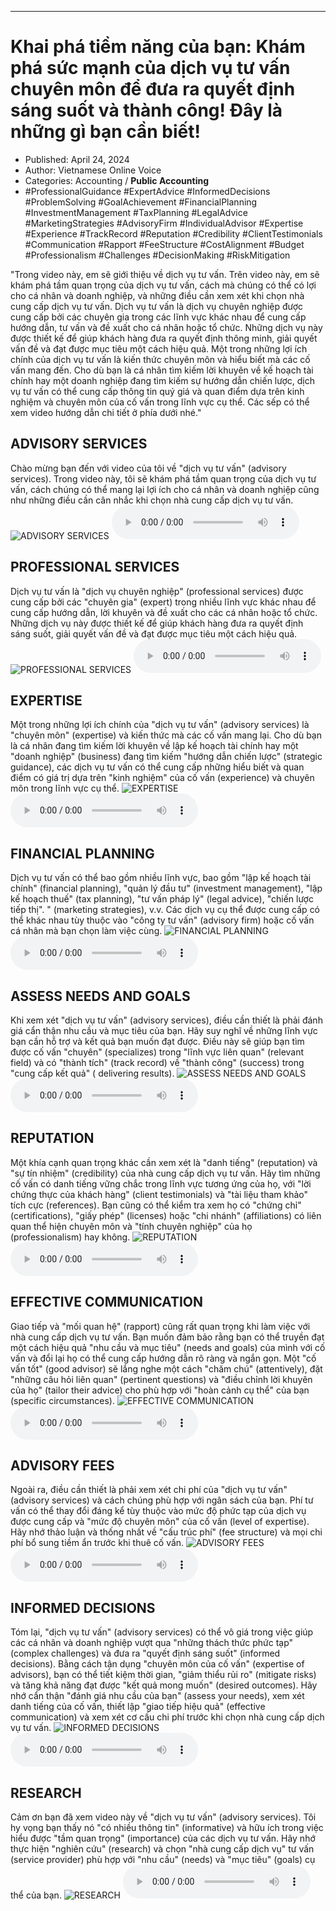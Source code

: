 
---

# Khai phá tiềm năng của bạn: Khám phá sức mạnh của dịch vụ tư vấn chuyên môn để đưa ra quyết định sáng suốt và thành công! Đây là những gì bạn cần biết!

- Published: April 24, 2024
- Author: Vietnamese Online Voice
- Categories: Accounting / **Public Accounting**
- #ProfessionalGuidance #ExpertAdvice #InformedDecisions #ProblemSolving #GoalAchievement #FinancialPlanning #InvestmentManagement #TaxPlanning #LegalAdvice #MarketingStrategies #AdvisoryFirm #IndividualAdvisor #Expertise #Experience #TrackRecord #Reputation #Credibility #ClientTestimonials #Communication #Rapport #FeeStructure #CostAlignment #Budget #Professionalism #Challenges #DecisionMaking #RiskMitigation

"Trong video này, em sẽ giới thiệu về dịch vụ tư vấn. Trên video này, em sẽ khám phá tầm quan trọng của dịch vụ tư vấn, cách mà chúng có thể có lợi cho cá nhân và doanh nghiệp, và những điều cần xem xét khi chọn nhà cung cấp dịch vụ tư vấn. Dịch vụ tư vấn là dịch vụ chuyên nghiệp được cung cấp bởi các chuyên gia trong các lĩnh vực khác nhau để cung cấp hướng dẫn, tư vấn và đề xuất cho cá nhân hoặc tổ chức. Những dịch vụ này được thiết kế để giúp khách hàng đưa ra quyết định thông minh, giải quyết vấn đề và đạt được mục tiêu một cách hiệu quả. Một trong những lợi ích chính của dịch vụ tư vấn là kiến thức chuyên môn và hiểu biết mà các cố vấn mang đến. Cho dù bạn là cá nhân tìm kiếm lời khuyên về kế hoạch tài chính hay một doanh nghiệp đang tìm kiếm sự hướng dẫn chiến lược, dịch vụ tư vấn có thể cung cấp thông tin quý giá và quan điểm dựa trên kinh nghiệm và chuyên môn của cố vấn trong lĩnh vực cụ thể. Các sếp có thể xem video hướng dẫn chi tiết ở phía dưới nhé."


## ADVISORY SERVICES

Chào mừng bạn đến với video của tôi về "dịch vụ tư vấn" (advisory services). Trong video này, tôi sẽ khám phá tầm quan trọng của dịch vụ tư vấn, cách chúng có thể mang lại lợi ích cho cá nhân và doanh nghiệp cũng như những điều cần cân nhắc khi chọn nhà cung cấp dịch vụ tư vấn.
![ADVISORY SERVICES](https://http-archiver-apis-production-80.schnworks.com/storage/images/transitions/2024-04-24/transition-43274517209-Montserrat-Thin-4A148C.jpg)
<audio controls>
    <source src="https://http-archiver-apis-production-80.schnworks.com/storage/audio/file-13991535211.mp3" type="audio/mpeg">
</audio>



## PROFESSIONAL SERVICES

Dịch vụ tư vấn là "dịch vụ chuyên nghiệp" (professional services) được cung cấp bởi các "chuyên gia" (expert) trong nhiều lĩnh vực khác nhau để cung cấp hướng dẫn, lời khuyên và đề xuất cho các cá nhân hoặc tổ chức. Những dịch vụ này được thiết kế để giúp khách hàng đưa ra quyết định sáng suốt, giải quyết vấn đề và đạt được mục tiêu một cách hiệu quả.
![PROFESSIONAL SERVICES](https://http-archiver-apis-production-80.schnworks.com/storage/images/transitions/2024-04-24/transition--5334781312-Montserrat-ExtraBold-4A148C.jpg)
<audio controls>
    <source src="https://http-archiver-apis-production-80.schnworks.com/storage/audio/file-5982216575.mp3" type="audio/mpeg">
</audio>



## EXPERTISE

Một trong những lợi ích chính của "dịch vụ tư vấn" (advisory services) là "chuyên môn" (expertise) và kiến ​​thức mà các cố vấn mang lại. Cho dù bạn là cá nhân đang tìm kiếm lời khuyên về lập kế hoạch tài chính hay một "doanh nghiệp" (business) đang tìm kiếm "hướng dẫn chiến lược" (strategic guidance), các dịch vụ tư vấn có thể cung cấp những hiểu biết và quan điểm có giá trị dựa trên "kinh nghiệm" của cố vấn (experience) và chuyên môn trong lĩnh vực cụ thể.
![EXPERTISE](https://http-archiver-apis-production-80.schnworks.com/storage/images/transitions/2024-04-24/transition--616969328-Montserrat-Bold-004895.jpg)
<audio controls>
    <source src="https://http-archiver-apis-production-80.schnworks.com/storage/audio/file-578586600.mp3" type="audio/mpeg">
</audio>



## FINANCIAL PLANNING

Dịch vụ tư vấn có thể bao gồm nhiều lĩnh vực, bao gồm "lập kế hoạch tài chính" (financial planning), "quản lý đầu tư" (investment management), "lập kế hoạch thuế" (tax planning), "tư vấn pháp lý" (legal advice), "chiến lược tiếp thị". " (marketing strategies), v.v. Các dịch vụ cụ thể được cung cấp có thể khác nhau tùy thuộc vào "công ty tư vấn" (advisory firm) hoặc cố vấn cá nhân mà bạn chọn làm việc cùng.
![FINANCIAL PLANNING](https://http-archiver-apis-production-80.schnworks.com/storage/images/transitions/2024-04-24/transition-27985174110-Montserrat-Bold-7B1FA2.jpg)
<audio controls>
    <source src="https://http-archiver-apis-production-80.schnworks.com/storage/audio/file-46147105073.mp3" type="audio/mpeg">
</audio>



## ASSESS NEEDS AND GOALS

Khi xem xét "dịch vụ tư vấn" (advisory services), điều cần thiết là phải đánh giá cẩn thận nhu cầu và mục tiêu của bạn. Hãy suy nghĩ về những lĩnh vực bạn cần hỗ trợ và kết quả bạn muốn đạt được. Điều này sẽ giúp bạn tìm được cố vấn "chuyên" (specializes) trong "lĩnh vực liên quan" (relevant field) và có "thành tích" (track record) về "thành công" (success) trong "cung cấp kết quả" ( delivering results).
![ASSESS NEEDS AND GOALS](https://http-archiver-apis-production-80.schnworks.com/storage/images/transitions/2024-04-24/transition-19559743843-Montserrat-ExtraBold-4A148C.jpg)
<audio controls>
    <source src="https://http-archiver-apis-production-80.schnworks.com/storage/audio/file-24843977552.mp3" type="audio/mpeg">
</audio>



## REPUTATION

Một khía cạnh quan trọng khác cần xem xét là "danh tiếng" (reputation) và "sự tín nhiệm" (credibility) của nhà cung cấp dịch vụ tư vấn. Hãy tìm những cố vấn có danh tiếng vững chắc trong lĩnh vực tương ứng của họ, với "lời chứng thực của khách hàng" (client testimonials) và "tài liệu tham khảo" tích cực (references). Bạn cũng có thể kiểm tra xem họ có "chứng chỉ" (certifications), "giấy phép" (licenses) hoặc "chi nhánh" (affiliations) có liên quan thể hiện chuyên môn và "tính chuyên nghiệp" của họ (professionalism) hay không.
![REPUTATION](https://http-archiver-apis-production-80.schnworks.com/storage/images/transitions/2024-04-24/transition--18884686042-Montserrat-SemiBold-7B1FA2.jpg)
<audio controls>
    <source src="https://http-archiver-apis-production-80.schnworks.com/storage/audio/file-3006249894.mp3" type="audio/mpeg">
</audio>



## EFFECTIVE COMMUNICATION

Giao tiếp và "mối quan hệ" (rapport) cũng rất quan trọng khi làm việc với nhà cung cấp dịch vụ tư vấn. Bạn muốn đảm bảo rằng bạn có thể truyền đạt một cách hiệu quả "nhu cầu và mục tiêu" (needs and goals) của mình với cố vấn và đổi lại họ có thể cung cấp hướng dẫn rõ ràng và ngắn gọn. Một "cố vấn tốt" (good advisor) sẽ lắng nghe một cách "chăm chú" (attentively), đặt "những câu hỏi liên quan" (pertinent questions) và "điều chỉnh lời khuyên của họ" (tailor their advice) cho phù hợp với "hoàn cảnh cụ thể" của bạn (specific circumstances).
![EFFECTIVE COMMUNICATION](https://http-archiver-apis-production-80.schnworks.com/storage/images/transitions/2024-04-24/transition-51947016249-Montserrat-Black-880E4F.jpg)
<audio controls>
    <source src="https://http-archiver-apis-production-80.schnworks.com/storage/audio/file-14709990026.mp3" type="audio/mpeg">
</audio>



## ADVISORY FEES

Ngoài ra, điều cần thiết là phải xem xét chi phí của "dịch vụ tư vấn" (advisory services) và cách chúng phù hợp với ngân sách của bạn. Phí tư vấn có thể thay đổi đáng kể tùy thuộc vào mức độ phức tạp của dịch vụ được cung cấp và "mức độ chuyên môn" của cố vấn (level of expertise). Hãy nhớ thảo luận và thống nhất về "cấu trúc phí" (fee structure) và mọi chi phí bổ sung tiềm ẩn trước khi thuê cố vấn.
![ADVISORY FEES](https://http-archiver-apis-production-80.schnworks.com/storage/images/transitions/2024-04-24/transition-47648214279-Montserrat-Black-880E4F.jpg)
<audio controls>
    <source src="https://http-archiver-apis-production-80.schnworks.com/storage/audio/file-20430872169.mp3" type="audio/mpeg">
</audio>



## INFORMED DECISIONS

Tóm lại, "dịch vụ tư vấn" (advisory services) có thể vô giá trong việc giúp các cá nhân và doanh nghiệp vượt qua "những thách thức phức tạp" (complex challenges) và đưa ra "quyết định sáng suốt" (informed decisions). Bằng cách tận dụng "chuyên môn của cố vấn" (expertise of advisors), bạn có thể tiết kiệm thời gian, "giảm thiểu rủi ro" (mitigate risks) và tăng khả năng đạt được "kết quả mong muốn" (desired outcomes). Hãy nhớ cẩn thận "đánh giá nhu cầu của bạn" (assess your needs), xem xét danh tiếng của cố vấn, thiết lập "giao tiếp hiệu quả" (effective communication) và xem xét cơ cấu chi phí trước khi chọn nhà cung cấp dịch vụ tư vấn.
![INFORMED DECISIONS](https://http-archiver-apis-production-80.schnworks.com/storage/images/transitions/2024-04-24/transition-5552849282-Montserrat-SemiBold-303F9F.jpg)
<audio controls>
    <source src="https://http-archiver-apis-production-80.schnworks.com/storage/audio/file-11235676220.mp3" type="audio/mpeg">
</audio>



## RESEARCH

Cảm ơn bạn đã xem video này về "dịch vụ tư vấn" (advisory services). Tôi hy vọng bạn thấy nó "có nhiều thông tin" (informative) và hữu ích trong việc hiểu được "tầm quan trọng" (importance) của các dịch vụ tư vấn. Hãy nhớ thực hiện "nghiên cứu" (research) và chọn "nhà cung cấp dịch vụ" tư vấn (service provider) phù hợp với "nhu cầu" (needs) và "mục tiêu" (goals) cụ thể của bạn.
![RESEARCH](https://http-archiver-apis-production-80.schnworks.com/storage/images/transitions/2024-04-24/transition--10617143420-Montserrat-ExtraBold-1A237E.jpg)
<audio controls>
    <source src="https://http-archiver-apis-production-80.schnworks.com/storage/audio/file-12988689289.mp3" type="audio/mpeg">
</audio>

